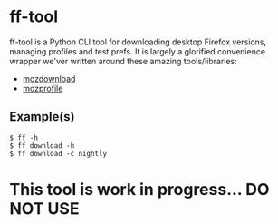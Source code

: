 # ff-tool
ff-tool is a Python CLI tool for downloading desktop Firefox versions, managing profiles and test prefs.
It is largely a glorified convenience wrapper we'ver written around these amazing tools/libraries:

* [mozdownload](https://github.com/mozilla/mozdownload)
* [mozprofile](https://github.com/mozilla/mozprofile)


## Example(s)
```
$ ff -h
$ ff download -h
$ ff download -c nightly
```

# This tool is work in progress...  DO NOT USE
